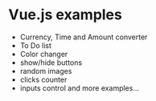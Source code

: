 # Vue.js examples

* Currency, Time and Amount converter
* To Do list
* Color changer
* show/hide buttons
* random images
* clicks counter
* inputs control and more examples...
